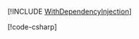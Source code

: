 [!INCLUDE [WithDependencyInjection](../../examples/WithDependencyInjection/README.md)]

[!code-csharp[](../../examples/WithDependencyInjection/WithDependencyInjectionPlugin.cs)]